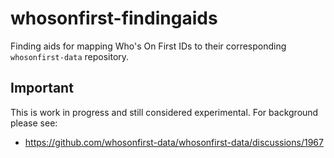 # whosonfirst-findingaids

Finding aids for mapping Who's On First IDs to their corresponding `whosonfirst-data` repository.

## Important

This is work in progress and still considered experimental. For background please see:

* https://github.com/whosonfirst-data/whosonfirst-data/discussions/1967